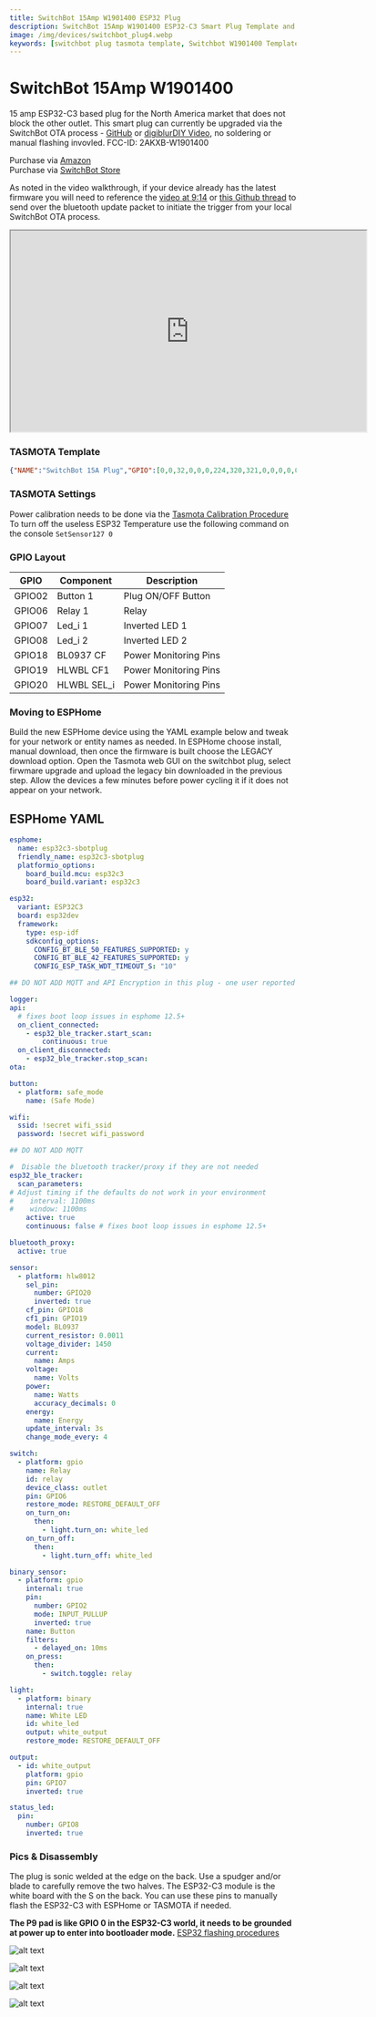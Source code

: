 ```yaml
---
title: SwitchBot 15Amp W1901400 ESP32 Plug
description: SwitchBot 15Amp W1901400 ESP32-C3 Smart Plug Template and Setup for TASMOTA and ESPHome
image: /img/devices/switchbot_plug4.webp
keywords: [switchbot plug tasmota template, Switchbot W1901400 Template, Switchbot Plug ESPHome, 2AKXB-W1901400, switchbot tasmota, switchbot bluetooth proxy]
---
```


# SwitchBot 15Amp W1901400 

15 amp ESP32-C3 based plug for the North America market that does not block the other outlet.  This smart plug can currently be upgraded via the SwitchBot OTA process - [GitHub](https://github.com/kendallgoto/switchbota) or [digiblurDIY Video](https://youtu.be/iTexFQ0Th0I), no soldering or manual flashing invovled.  FCC-ID: 2AKXB-W1901400  

Purchase via [Amazon](https://amzn.to/3MzVSSR)  
Purchase via [SwitchBot Store](https://switchbot.vip/3avyiJe)

As noted in the video walkthrough, if your device already has the latest firmware you will need to reference the [video at 9:14](https://youtu.be/iTexFQ0Th0I?t=554) or [this Github thread](https://github.com/kendallgoto/switchbota/issues/3#issuecomment-1121864522) to send over the bluetooth update packet to initiate the trigger from your local SwitchBot OTA process.  

<iframe allowfullscreen height="353" src="https://www.youtube.com/embed/iTexFQ0Th0I" width="625" youtube-src-=""></iframe>  

### TASMOTA Template
```json
{"NAME":"SwitchBot 15A Plug","GPIO":[0,0,32,0,0,0,224,320,321,0,0,0,0,0,0,0,0,0,2720,2656,2624,0],"FLAG":0,"BASE":1}
```

### TASMOTA Settings   
Power calibration needs to be done via the [Tasmota Calibration Procedure](https://tasmota.github.io/docs/Power-Monitoring-Calibration/#calibration-procedure)  
To turn off the useless ESP32 Temperature use the following command on the console `SetSensor127 0`

### GPIO Layout

| GPIO |    Component | Description |
|------ |-------------|-------------|         
|GPIO02	| Button 1 | Plug ON/OFF Button
|GPIO06	| Relay 1 | Relay
|GPIO07	| Led_i 1 | Inverted LED 1
|GPIO08	| Led_i 2 | Inverted LED 2
|GPIO18	| BL0937 CF | Power Monitoring Pins
|GPIO19	| HLWBL CF1 | Power Monitoring Pins
|GPIO20	| HLWBL SEL_i | Power Monitoring Pins

### Moving to ESPHome

Build the new ESPHome device using the YAML example below and tweak for your network or entity names as needed.  In ESPHome choose install, manual download, then once the firmware is built choose the LEGACY download option.  Open the Tasmota web GUI on the switchbot plug, select firwmare upgrade and upload the legacy bin downloaded in the previous step.  Allow the devices a few minutes before power cycling it if it does not appear on your network.  

## ESPHome YAML

```yaml
esphome:
  name: esp32c3-sbotplug
  friendly_name: esp32c3-sbotplug
  platformio_options:
    board_build.mcu: esp32c3
    board_build.variant: esp32c3  

esp32:
  variant: ESP32C3
  board: esp32dev
  framework:
    type: esp-idf
    sdkconfig_options:
      CONFIG_BT_BLE_50_FEATURES_SUPPORTED: y
      CONFIG_BT_BLE_42_FEATURES_SUPPORTED: y
      CONFIG_ESP_TASK_WDT_TIMEOUT_S: "10"    

## DO NOT ADD MQTT and API Encryption in this plug - one user reported bootlooping issues in this combination

logger:
api:
  # fixes boot loop issues in esphome 12.5+
  on_client_connected:
    - esp32_ble_tracker.start_scan:
        continuous: true
  on_client_disconnected:
    - esp32_ble_tracker.stop_scan:
ota:

button:
  - platform: safe_mode
    name: (Safe Mode)

wifi:
  ssid: !secret wifi_ssid
  password: !secret wifi_password

## DO NOT ADD MQTT

#  Disable the bluetooth tracker/proxy if they are not needed
esp32_ble_tracker:
  scan_parameters:
# Adjust timing if the defaults do not work in your environment
#    interval: 1100ms
#    window: 1100ms
    active: true
    continuous: false # fixes boot loop issues in esphome 12.5+

bluetooth_proxy:
  active: true

sensor:
  - platform: hlw8012
    sel_pin:
      number: GPIO20
      inverted: true
    cf_pin: GPIO18
    cf1_pin: GPIO19
    model: BL0937
    current_resistor: 0.0011
    voltage_divider: 1450
    current:
      name: Amps
    voltage:
      name: Volts
    power:
      name: Watts
      accuracy_decimals: 0       
    energy:
      name: Energy
    update_interval: 3s
    change_mode_every: 4

switch:
  - platform: gpio
    name: Relay
    id: relay
    device_class: outlet
    pin: GPIO6
    restore_mode: RESTORE_DEFAULT_OFF
    on_turn_on:
      then:
        - light.turn_on: white_led
    on_turn_off:
      then:
        - light.turn_off: white_led  

binary_sensor:
  - platform: gpio
    internal: true
    pin:
      number: GPIO2
      mode: INPUT_PULLUP
      inverted: true
    name: Button
    filters:
      - delayed_on: 10ms
    on_press:
      then:
        - switch.toggle: relay 

light:
  - platform: binary
    internal: true
    name: White LED
    id: white_led
    output: white_output
    restore_mode: RESTORE_DEFAULT_OFF

output:
  - id: white_output
    platform: gpio
    pin: GPIO7
    inverted: true

status_led:
  pin:
    number: GPIO8
    inverted: true
```

### Pics & Disassembly

The plug is sonic welded at the edge on the back.  Use a spudger and/or blade to carefully remove the two halves.  The ESP32-C3 module is the white board with the S on the back.  You can use these pins to manually flash the ESP32-C3 with ESPHome or TASMOTA if needed.  

**The P9 pad is like GPIO 0 in the ESP32-C3 world, it needs to be grounded at power up to enter into bootloader mode.**  [ESP32 flashing procedures](/wiki/tasmota/how_to_flash_esp32)

![alt text](/img/devices/switchbot_bulb1.webp "SwitchBot 15Amp W1901400 #1")

![alt text](/img/devices/switchbot_plug1.webp "SwitchBot 15Amp W1901400 #2")

![alt text](/img/devices/switchbot_plug2.webp "SwitchBot 15Amp W1901400 #3")

![alt text](/img/devices/switchbot_plug3.webp "SwitchBot 15Amp W1901400 #4")
